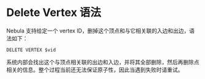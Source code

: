 # Delete Vertex 语法

Nebula 支持给定一个 vertex ID，删掉这个顶点和与它相关联的入边和出边，语法如下：

```ngql
DELETE VERTEX $vid
```

系统内部会找出这个与顶点相关联的出边和入边，并将其全部删除，然后再删除点相关的信息。整个过程当前还无法保证原子性，因此当遇到失败时请重试。
